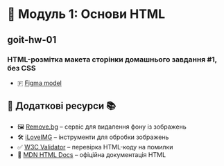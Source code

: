 # 📍 Модуль 1: Основи HTML

## goit-hw-01

### HTML-розмітка макета сторінки домашнього завдання #1, без CSS

- 🇫
  [Figma model](<https://www.figma.com/design/wuEpGhwCepGCOUw7mZFRac/Web-Studio-(Version-5.0)?node-id=0-1&p=f&t=dqyl1qIESvdDCWUJ-0>)

## 🧷 Додаткові ресурси 📚

- 🖼 [Remove.bg](https://www.remove.bg/) – сервіс для видалення фону із зображень
- 🛠 [iLoveIMG](https://www.iloveimg.com/) – інструменти для обробки зображень
- ✅ [W3C Validator](https://validator.w3.org/) – перевірка HTML-коду на помилки
- 📖 [MDN HTML Docs](https://developer.mozilla.org/en-US/docs/Web/HTML) – офіційна документація HTML
